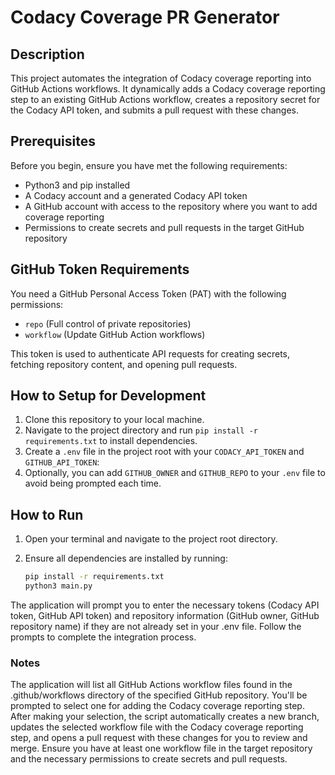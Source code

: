 # Codacy Coverage PR Generator

## Description

This project automates the integration of Codacy coverage reporting into GitHub Actions workflows. It dynamically adds a Codacy coverage reporting step to an existing GitHub Actions workflow, creates a repository secret for the Codacy API token, and submits a pull request with these changes.

## Prerequisites

Before you begin, ensure you have met the following requirements:

- Python3 and pip installed
- A Codacy account and a generated Codacy API token
- A GitHub account with access to the repository where you want to add coverage reporting
- Permissions to create secrets and pull requests in the target GitHub repository

## GitHub Token Requirements

You need a GitHub Personal Access Token (PAT) with the following permissions:
- `repo` (Full control of private repositories)
- `workflow` (Update GitHub Action workflows)

This token is used to authenticate API requests for creating secrets, fetching repository content, and opening pull requests.

## How to Setup for Development

1. Clone this repository to your local machine.
2. Navigate to the project directory and run `pip install -r requirements.txt` to install dependencies.
3. Create a `.env` file in the project root with your `CODACY_API_TOKEN` and `GITHUB_API_TOKEN`:
4. Optionally, you can add `GITHUB_OWNER` and `GITHUB_REPO` to your `.env` file to avoid being prompted each time.

## How to Run

1. Open your terminal and navigate to the project root directory.

2. Ensure all dependencies are installed by running:

   ```bash
   pip install -r requirements.txt
   python3 main.py

The application will prompt you to enter the necessary tokens (Codacy API token, GitHub API token) and repository information (GitHub owner, GitHub repository name) if they are not already set in your .env file. Follow the prompts to complete the integration process.

### Notes

The application will list all GitHub Actions workflow files found in the .github/workflows directory of the specified GitHub repository. You'll be prompted to select one for adding the Codacy coverage reporting step.
After making your selection, the script automatically creates a new branch, updates the selected workflow file with the Codacy coverage reporting step, and opens a pull request with these changes for you to review and merge.
Ensure you have at least one workflow file in the target repository and the necessary permissions to create secrets and pull requests.
